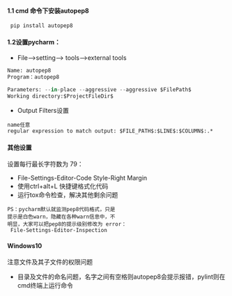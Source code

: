 #### 1.1 cmd 命令下安装autopep8
```
 pip install autopep8
```

#### 1.2设置pycharm：
- File-->setting--> tools-->external tools
```Python
Name: autopep8
Program：autopep8

Parameters: --in-place --aggressive --aggressive $FilePath$
Working directory:$ProjectFileDir$
```

- Output Filters设置
```
name任意
regular expression to match output: $FILE_PATH$:$LINE$:$COLUMN$:.*
```




#### 其他设置

设置每行最长字符数为 79：
- File-Settings-Editor-Code Style-Right Margin
- 使用ctrl+alt+L 快捷键格式化代码  
- 运行tox命令检查，解决其他剩余问题
```
PS：pycharm默认就监测pep8代码格式，只是
提示是白色warn，隐藏在各种warn信息中，不
明显，大家可以把pep8的提示级别修改为 error：
 File-Settings-Editor-Inspection
```


#### Windows10
注意文件及其子文件的权限问题
- 目录及文件的命名问题，名字之间有空格则autopep8会提示报错，pylint则在cmd终端上运行命令
